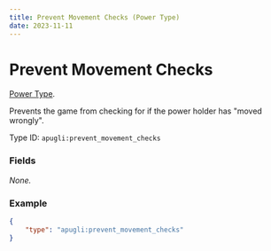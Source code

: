 ```yaml
---
title: Prevent Movement Checks (Power Type)
date: 2023-11-11
---
```


# Prevent Movement Checks

[Power Type](../power_types.md).

Prevents the game from checking for if the power holder has "moved wrongly".

Type ID: `apugli:prevent_movement_checks`

### Fields

*None.*

### Example
```json
{
    "type": "apugli:prevent_movement_checks"
}
```